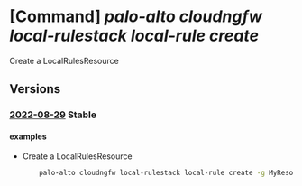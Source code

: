 # [Command] _palo-alto cloudngfw local-rulestack local-rule create_

Create a LocalRulesResource

## Versions

### [2022-08-29](/Resources/mgmt-plane/L3N1YnNjcmlwdGlvbnMve30vcmVzb3VyY2Vncm91cHMve30vcHJvdmlkZXJzL3BhbG9hbHRvbmV0d29ya3MuY2xvdWRuZ2Z3L2xvY2FscnVsZXN0YWNrcy97fS9sb2NhbHJ1bGVzL3t9/2022-08-29.xml) **Stable**

<!-- mgmt-plane /subscriptions/{}/resourcegroups/{}/providers/paloaltonetworks.cloudngfw/localrulestacks/{}/localrules/{} 2022-08-29 -->

#### examples

- Create a LocalRulesResource
    ```bash
        palo-alto cloudngfw local-rulestack local-rule create -g MyResourceGroup --local-rulestack-name MyLocalRulestacks --rule-name MyLocalRule --priority "1" --action-type "Allow" --enable-logging "DISABLED" --rule-state "DISABLED"
    ```
